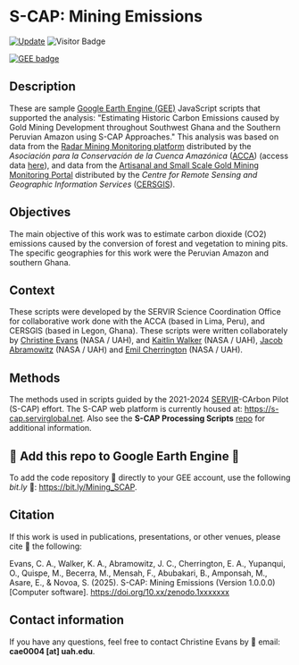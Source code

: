 # S-CAP: Mining Emissions
[![Update](https://img.shields.io/github/last-commit/ChristineAEvans/S-CAP_mining_emissions?label=repo%20last%20updated&style=flat-square)](https://github.com/ChristineAEvans/S-CAP_mining_emissions)
![Visitor Badge](https://visitor-badge.laobi.icu/badge?page_id=ChristineAEvans.S-CAP_mining_emissions)

[![GEE badge](https://img.shields.io/badge/Google%20Earth%20Engine-4285F4.svg?style=for-the-badge&logo=Google-Earth-Engine&logoColor=white)](https://bit.ly/Mining_SCAP)

## Description
These are sample [Google Earth Engine (GEE)](https://code.earthengine.google.com/) JavaScript scripts that supported the analysis: "Estimating Historic Carbon Emissions caused by Gold Mining Development throughout Southwest Ghana and the Southern Peruvian Amazon using S-CAP Approaches." This analysis was based on data from the [Radar Mining Monitoring platform](https://rami.servirglobal.net/) distributed by the *Asociación para la Conservación de la Cuenca Amazónica* ([ACCA](https://acca.org.pe/)) (access data [here](https://console.cloud.google.com/storage/browser/rami-alerts/alerts)), and data from the [Artisanal and Small Scale Gold Mining Monitoring Portal](https://ssmportal.cersgis.org/mining-portal) distributed by the *Centre for Remote Sensing and Geographic Information Services* ([CERSGIS](https://cersgis.org/)).

## Objectives
The main objective of this work was to estimate carbon dioxide (CO2) emissions caused by the conversion of forest and vegetation to mining pits. The specific geographies for this work were the Peruvian Amazon and southern Ghana.

## Context
These scripts were developed by the SERVIR Science Coordination Office for collaborative work done with the ACCA (based in Lima, Peru), and CERSGIS (based in Legon, Ghana). These scripts were written collaborately by [Christine Evans](https://github.com/ChristineAEvans) (NASA / UAH), and [Kaitlin Walker](https://github.com/katieailsa) (NASA / UAH), [Jacob Abramowitz](https://github.com/jabramowitz5) (NASA / UAH) and [Emil Cherrington](https://github.com/BzGEO) (NASA / UAH). 

## Methods
The methods used in scripts guided by the 2021-2024 [SERVIR](https://github.com/SERVIR)-CArbon Pilot (S-CAP) effort. The S-CAP web platform is currently housed at: https://s-cap.servirglobal.net. Also see the **S-CAP Processing Scripts** [repo](https://github.com/ChristineAEvans/S_CAP_ProcessingScripts) for additional information.

## 📢 Add this repo to Google Earth Engine 📢
To add the code repository 💾 directly to your GEE account, use the following *bit.ly* 🔗: https://bit.ly/Mining_SCAP.

## Citation

If this work is used in publications, presentations, or other venues, please cite 📝 the following:

Evans, C. A., Walker, K. A., Abramowitz, J. C., Cherrington, E. A., Yupanqui, O., Quispe, M., Becerra, M., Mensah, F., Abubakari, B., Amponsah, M., Asare, E., & Novoa, S. (2025). S-CAP: Mining Emissions (Version 1.0.0.0) [Computer software]. https://doi.org/10.xx/zenodo.1xxxxxxx

## Contact information

If you have any questions, feel free to contact Christine Evans by :envelope_with_arrow: email: **cae0004 [at] uah.edu**.
